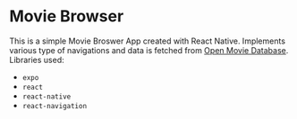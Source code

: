 # Movie Browser
This is a simple Movie Broswer App created with React Native.
Implements various type of navigations and data is fetched from [Open Movie Database](http://www.omdbapi.com/).
Libraries used:
  - `expo`
  - `react`
  - `react-native`
  - `react-navigation`
